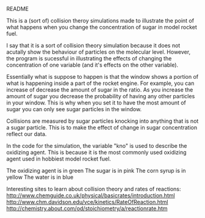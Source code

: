 README

This is a (sort of) collision theroy simulations made to illustrate the point of what happens when you change the concentration of sugar in model rocket fuel.

I say that it is a sort of collision theory simulation because it does not acutally show the behaviour of particles on the molecular level.  However, the program is sucessful in illustrating the effects of changing the concentration of one variable (and it's effects on the other variable).

Essentially what is suppose to happen is that the window shows a portion of what is happening inside a part of the rocket engine.  For example, you can increase of decrease the amount of sugar in the ratio.  As you increase the amount of sugar you decrease the probability of having any other particles in your window.  This is why when you set it to have the most amount of sugar you can only see sugar particles in the window.

Collisions are measured by sugar particles knocking into anything that is not a sugar particle.  This is to make the effect of change in sugar concentration reflect our data.

In the code for the simulation, the variable "kno" is used to describe the oxidizing agent.  This is because it is the most commonly used oxidizing agent used in hobbiest model rocket fuel.

The oxidizing agent is in green
The sugar is in pink
The corn syrup is in yellow
The water is in blue

Interesting sites to learn about collision theory and rates of reactions:
http://www.chemguide.co.uk/physical/basicrates/introduction.html
http://www.chm.davidson.edu/vce/kinetics/RateOfReaction.html
http://chemistry.about.com/od/stoichiometry/a/reactionrate.htm
